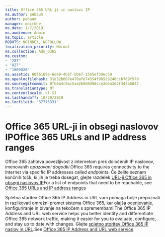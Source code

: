 ```yaml
---
title: Office 365 URL-ji in naslovi IP
ms.author: pebaum
author: pebaum
manager: mnirkhe
ms.date: 1/7/2019
ms.audience: Admin
ms.topic: article
ROBOTS: NOINDEX, NOFOLLOW
localization_priority: Normal
ms.collection: Adm_O365
ms.custom:
- "287"
- "827"
- "1600028"
ms.assetid: 6056169e-6e69-4b5f-bb67-15b5ef39ec59
ms.openlocfilehash: 31d32b007e478afe74554f96529248ccb709f570
ms.sourcegitcommit: 0fb0a4c9ac5aa2b9d0d9dcce2dba2d2f343b5847
ms.translationtype: MT
ms.contentlocale: sl-SI
ms.lasthandoff: 10/29/2019
ms.locfileid: "37775331"
---
```

# <a name="office-365-urls-and-ip-address-ranges"></a><span data-ttu-id="0846d-102">Office 365 URL-ji in obsegi naslovov IP</span><span class="sxs-lookup"><span data-stu-id="0846d-102">Office 365 URLs and IP address ranges</span></span>

<span data-ttu-id="0846d-103">Office 365 zahteva povezljivost z internetom prek določenih IP naslovov, imenovanih *opazovani dogodki*.</span><span class="sxs-lookup"><span data-stu-id="0846d-103">Office 365 requires connectivity to the Internet via specific IP addresses called *endpoints*.</span></span>
<span data-ttu-id="0846d-104">Če želite seznam končnih točk, ki jih je treba dosegat, glejte razdelek [URL-ji Office 365 in obsegi naslovov IP](https://docs.microsoft.com/office365/enterprise/urls-and-ip-address-ranges)</span><span class="sxs-lookup"><span data-stu-id="0846d-104">For a list of endpoints that need to be reachable, see [Office 365 URLs and IP address ranges](https://docs.microsoft.com/office365/enterprise/urls-and-ip-address-ranges)</span></span> 

<span data-ttu-id="0846d-105">Spletna storitev Office 365 IP Address in URL vam pomaga bolje prepoznati in razlikovati omrežni promet sistema Office 365, kar olajša ocenjevanje, konfiguriranje in bivanje na tekočem s spremembami.</span><span class="sxs-lookup"><span data-stu-id="0846d-105">The Office 365 IP Address and URL web service helps you better identify and differentiate Office 365 network traffic, making it easier for you to evaluate, configure, and stay up to date with changes.</span></span> <span data-ttu-id="0846d-106">Glejte [spletno storitev Office 365 IP naslov in URL](https://docs.microsoft.com/office365/enterprise/office-365-ip-web-service).</span><span class="sxs-lookup"><span data-stu-id="0846d-106">See [Office 365 IP Address and URL web service](https://docs.microsoft.com/office365/enterprise/office-365-ip-web-service).</span></span>